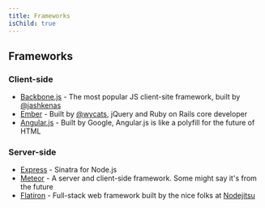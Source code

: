 ```yaml
---
title: Frameworks
isChild: true
---
```


## Frameworks

### Client-side

* [Backbone.js](http://backbone.js) - The most popular JS client-site framework, built by [@jashkenas](http://twitter.com/jashkenas)
* [Ember](http://emberjs.com) - Built by [@wycats](http://twitter.com/wycats), jQuery and Ruby on Rails core developer
* [Angular.js](http://angularjs.org/) - Built by Google, Angular.js is like a polyfill for the future of HTML

### Server-side

* [Express](http://expressjs.com/) - Sinatra for Node.js
* [Meteor](http://meteor.com/) - A server and client-side framework. Some might say it's from the future
* [Flatiron](http://flatironjs.org/) - Full-stack web framework built by the nice folks at [Nodejitsu](http://nodejitsu.com)